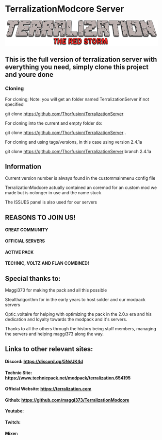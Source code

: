 # TerralizationModcore Server

![Alt text](https://raw.githubusercontent.com/maggi373/TerralizationModcore/master/resources/terralization/textures/gui/terralization.png)

## This is the full version of terralization server with everything you need, simply clone this project and youre done

### Cloning

For cloning; Note: you will get an folder named TerralizationServer if not specified

git clone https://github.com/Thorfusion/TerralizationServer

For cloning into the current and empty folder do:

git clone https://github.com/Thorfusion/TerralizationServer .

For cloning and using tags/versions, in this case using version 2.4.1a

git clone https://github.com/Thorfusion/TerralizationServer branch 2.4.1a

## Information

Current version number is always found in the custommainmenu config file

TerralizationModcore actually contained an coremod for an custom mod we made but is nolonger in use and the name stuck

The ISSUES panel is also used for our servers

## REASONS TO JOIN US!


#### GREAT COMMUNITY

#### OFFICIAL SERVERS

#### ACTIVE PACK

#### TECHNIC, VOLTZ AND FLAN COMBINED!


## Special thanks to:

Maggi373 for making the pack and all this possible

Stealthalgorithm for in the early years to host solder and our modpack servers

Optic_voltaire for helping with optimizing the pack in the 2.0.x era and his dedication and loyalty towards the modpack and it's servers.

Thanks to all the others through the history being staff members, managing the servers and helping maggi373 along the way.

## Links to other relevant sites:

#### Discord: https://discord.gg/5NsUK4d

#### Technic Site: https://www.technicpack.net/modpack/terralization.654195

#### Official Website: https://terralization.com

#### Github: https://github.com/maggi373/TerralizationModcore

#### Youtube:

#### Twitch:

#### Mixer:
